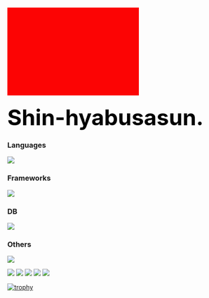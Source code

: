 <!-- GitHub README に貼り付ける用（安全なHTMLのみ使用） -->

<div align="left">

<!-- 赤いブロック風背景 -->
<div style="background-color: rgb(252, 4, 4); width: 300px; height: 200px; margin-top: 20px;"></div>

<!-- テキスト表示 -->
<h1 style="font-size: 50px; font-weight: bold; color: black; margin: 20px 0;">
  Shin-hyabusasun.
</h1>

</div>

### Languages 
![](https://skillicons.dev/icons?i=c,python,js,ts,html,css,matlab,java,dart,r,assembly)

### Frameworks
![](https://skillicons.dev/icons?i=flutter,react,nextjs,flask,matlab,java,dart,sklearn,tensorflow,wordpress)

### DB
![](https://skillicons.dev/icons?i=sqlite)

### Others
![](https://skillicons.dev/icons?i=aws,blender,linux,notion,raspberrypi)

![](http://github-profile-summary-cards.vercel.app/api/cards/profile-details?username=shin-hayabusasun&theme=dracula)
![](http://github-profile-summary-cards.vercel.app/api/cards/repos-per-language?username=shin-hayabusasun&theme=dracula)
![](http://github-profile-summary-cards.vercel.app/api/cards/most-commit-language?username=shin-hayabusasun&theme=dracula)
![](http://github-profile-summary-cards.vercel.app/api/cards/stats?username=shin-hayabusasun&theme=dracula)
![](http://github-profile-summary-cards.vercel.app/api/cards/productive-time?username=shin-hayabusasun&theme=dracula&utcOffset=9)










[![trophy](https://github-profile-trophy.vercel.app/?username=shin-hayabusasun&thema=dracula&margin-w=15&column=7&title=MultiLanguage,Followers,Commits,PullRequest,Repositories,Issues,Experience)](https://github.com/ryo-ma/github-profile-trophy)
